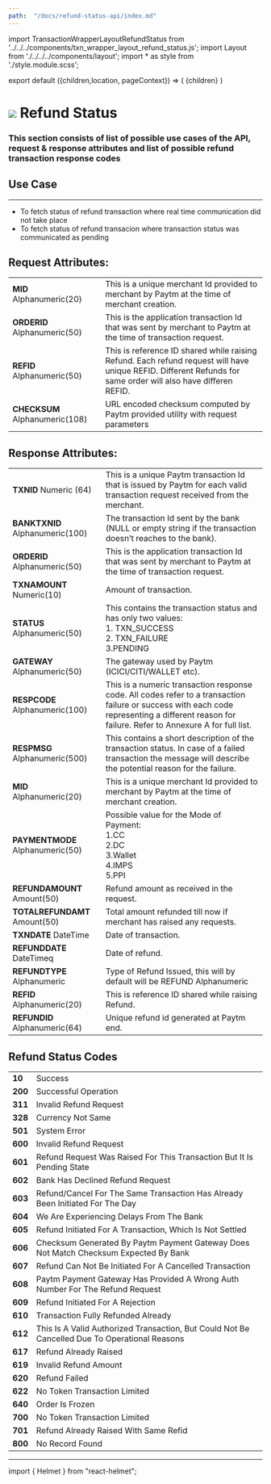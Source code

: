 ```yaml
---
path:  "/docs/refund-status-api/index.md"
---
```



import TransactionWrapperLayoutRefundStatus from '../../../components/txn_wrapper_layout_refund_status.js';
import Layout from './../../../components/layout';
import * as style from './style.module.scss';

export default ({children,location, pageContext}) => (
        <Layout pageContext={pageContext}>
            <TransactionWrapperLayoutRefundStatus checked={false}>
                {children}
            </TransactionWrapperLayoutRefundStatus>
        </Layout>
)

<div>
    <h1 className={`${style.statusHeading}`}>
        <span><img src='/assets/tag-get.svg'/></span> Refund Status</h1>
</div>

### This section consists of list of possible use cases of the API, request & response attributes and list of possible refund transaction response codes 


## Use Case
---
* To fetch status of refund transaction where real time communication did not take place
* To fetch status of refund transacion where transaction status was communicated as pending 

## Request Attributes:

| | |
| --- | --- |
| **MID**  Alphanumeric(20)       | This is a unique merchant Id provided to merchant by Paytm at the time of merchant creation.
|**ORDERID** Alphanumeric(50)      | This is the application transaction Id that was sent by merchant to Paytm at the time of transaction request.     
|**REFID**  Alphanumeric(50) | This is reference ID shared while raising Refund. Each refund request will have unique REFID. Different Refunds for same order will also have differen REFID.
|**CHECKSUM**  Alphanumeric(108) | URL encoded checksum computed by Paytm provided utility with request parameters

<div className={`${style.space10}`}></div>

## Response Attributes:

| | |
| --- | --- |
| **TXNID**  Numeric (64)   | This is a unique Paytm transaction Id that is issued by Paytm for each valid transaction request received from the merchant.
|**BANKTXNID**  Alphanumeric(100) | The transaction Id sent by the bank (NULL or empty string if the transaction doesn’t reaches to the bank).
|**ORDERID**  Alphanumeric(50) | This is the application transaction Id that was sent by merchant to Paytm at the time of transaction request.
|**TXNAMOUNT**  Numeric(10) | Amount of transaction.
|**STATUS**  Alphanumeric(50) | This contains the transaction status and has only two values:<br/>1. TXN_SUCCESS <br/> 2. TXN_FAILURE<br/> 3.PENDING
|**GATEWAY**  Alphanumeric(50) | The gateway used by Paytm (ICICI/CITI/WALLET etc).
|**RESPCODE**  Alphanumeric(100) | This is a numeric transaction response code. All codes refer to a transaction failure or success with each code representing a different reason for failure. Refer to Annexure A for full list.
|**RESPMSG**  Alphanumeric(500) | This contains a short description of the transaction status. In case of a failed transaction the message will describe the potential reason for the failure.
|**MID**  Alphanumeric(20) | This is a unique merchant Id provided to merchant by Paytm at the time of merchant creation.
|**PAYMENTMODE**  Alphanumeric(50) | Possible value for the Mode of Payment:<br/>1.CC<br/>2.DC<br/>3.Wallet<br/>4.IMPS<br/>5.PPI
|**REFUNDAMOUNT**  	Amount(50) | Refund amount as received in the request.
|**TOTALREFUNDAMT**  Amount(50) | Total amount refunded till now if merchant has raised any requests.
|**TXNDATE**  DateTime | Date of transaction.
|**REFUNDDATE**  DateTimeq | Date of refund.
|**REFUNDTYPE**  Alphanumeric | Type of Refund Issued, this will by default will be REFUND Alphanumeric
|**REFID**  Alphanumeric(20) | This is reference ID shared while raising Refund.
|**REFUNDID**  Alphanumeric(64) | Unique refund id generated at Paytm end.

<div className={`${style.space10}`}></div>

## Refund Status Codes

| | |
| --- | --- |
|**10**| Success
|**200**| Successful Operation
|**311**| Invalid Refund Request
|**328**| Currency Not Same
|**501**| System Error
|**600**| Invalid Refund Request
|**601**| Refund Request Was Raised For This Transaction But It Is Pending State
|**602**| Bank Has Declined Refund Request
|**603**| Refund/Cancel For The Same Transaction Has Already Been Initiated For The Day
|**604**| We Are Experiencing Delays From The Bank
|**605**| Refund Initiated For A Transaction, Which Is Not Settled
|**606**| Checksum Generated By Paytm Payment Gateway Does Not Match Checksum Expected By Bank
|**607**| Refund Can Not Be Initiated For A Cancelled Transaction
|**608**| Paytm Payment Gateway Has Provided A Wrong Auth Number For The Refund Request
|**609**| Refund Initiated For A Rejection
|**610**| Transaction Fully Refunded Already
|**612**| This Is A Valid Authorized Transaction, But Could Not Be Cancelled Due To Operational Reasons
|**617**| Refund Already Raised
|**619**| Invalid Refund Amount
|**620**| Refund Failed
|**622**| No Token Transaction Limited
|**640**| Order Is Frozen
|**700**| No Token Transaction Limited
|**701**| Refund Already Raised With Same Refid
|**800**| No Record Found






---

import { Helmet } from "react-helmet";

<Helmet>
    <title>API Reference - Refund Status</title>
</Helmet>